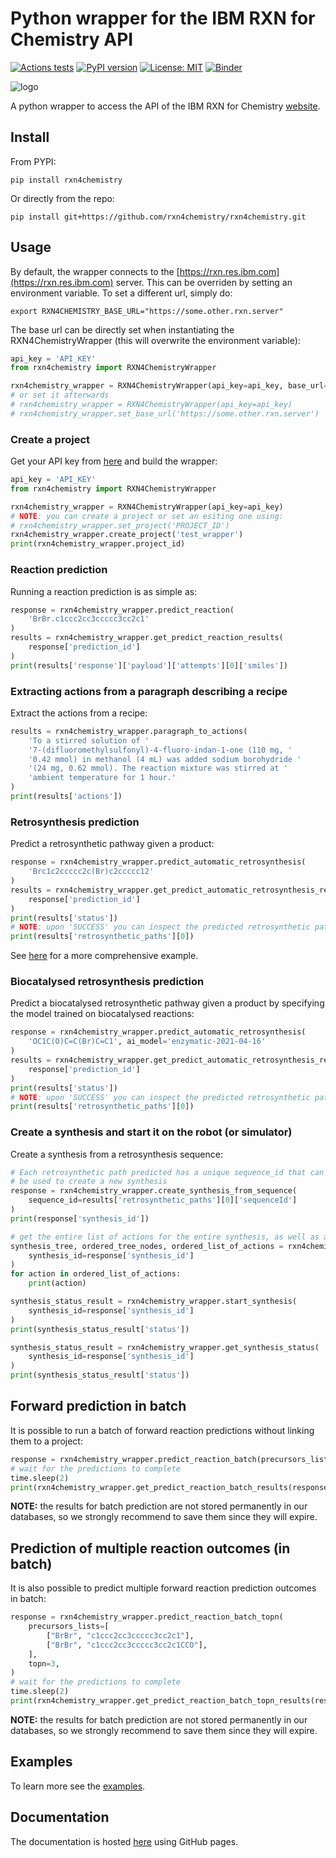 # Python wrapper for the IBM RXN for Chemistry API

[![Actions tests](https://github.com/rxn4chemistry/rxn4chemistry/actions/workflows/ci.yml/badge.svg)](https://github.com/rxn4chemistry/rxn4chemistry/actions)
[![PyPI version](https://badge.fury.io/py/RXN4Chemistry.svg)](https://badge.fury.io/py/RXN4Chemistry)
[![License: MIT](https://img.shields.io/badge/License-MIT-yellow.svg)](https://opensource.org/licenses/MIT)
[![Binder](https://mybinder.org/badge_logo.svg)](https://mybinder.org/v2/gh/rxn4chemistry/rxn4chemistry/main)

![logo](./docs_source/_static/logo.jpg)

A python wrapper to access the API of the IBM RXN for Chemistry [website](https://rxn.res.ibm.com/rxn/).

## Install

From PYPI:

```console
pip install rxn4chemistry
```

Or directly from the repo:

```console
pip install git+https://github.com/rxn4chemistry/rxn4chemistry.git
```

## Usage

By default, the wrapper connects to the [https://rxn.res.ibm.com](https://rxn.res.ibm.com) server. This can be overriden by setting an environment variable.
To set a different url, simply do:

```console
export RXN4CHEMISTRY_BASE_URL="https://some.other.rxn.server"
```

The base url can be directly set when instantiating the RXN4ChemistryWrapper (this will overwrite the environment variable):

```python
api_key = 'API_KEY'
from rxn4chemistry import RXN4ChemistryWrapper

rxn4chemistry_wrapper = RXN4ChemistryWrapper(api_key=api_key, base_url='https://some.other.rxn.server')
# or set it afterwards
# rxn4chemistry_wrapper = RXN4ChemistryWrapper(api_key=api_key)
# rxn4chemistry_wrapper.set_base_url('https://some.other.rxn.server')
```

### Create a project

Get your API key from [here](https://rxn.res.ibm.com/rxn/user/profile) and build the wrapper:

```python
api_key = 'API_KEY'
from rxn4chemistry import RXN4ChemistryWrapper

rxn4chemistry_wrapper = RXN4ChemistryWrapper(api_key=api_key)
# NOTE: you can create a project or set an esiting one using:
# rxn4chemistry_wrapper.set_project('PROJECT_ID')
rxn4chemistry_wrapper.create_project('test_wrapper')
print(rxn4chemistry_wrapper.project_id)
```

### Reaction prediction

Running a reaction prediction is as simple as:

```python
response = rxn4chemistry_wrapper.predict_reaction(
    'BrBr.c1ccc2cc3ccccc3cc2c1'
)
results = rxn4chemistry_wrapper.get_predict_reaction_results(
    response['prediction_id']
)
print(results['response']['payload']['attempts'][0]['smiles'])
```

### Extracting actions from a paragraph describing a recipe

Extract the actions from a recipe:

```python
results = rxn4chemistry_wrapper.paragraph_to_actions(
    'To a stirred solution of '
    '7-(difluoromethylsulfonyl)-4-fluoro-indan-1-one (110 mg, '
    '0.42 mmol) in methanol (4 mL) was added sodium borohydride '
    '(24 mg, 0.62 mmol). The reaction mixture was stirred at '
    'ambient temperature for 1 hour.'
)
print(results['actions'])
```

### Retrosynthesis prediction

Predict a retrosynthetic pathway given a product:

```python
response = rxn4chemistry_wrapper.predict_automatic_retrosynthesis(
    'Brc1c2ccccc2c(Br)c2ccccc12'
)
results = rxn4chemistry_wrapper.get_predict_automatic_retrosynthesis_results(
    response['prediction_id']
)
print(results['status'])
# NOTE: upon 'SUCCESS' you can inspect the predicted retrosynthetic paths.
print(results['retrosynthetic_paths'][0])
```

See [here](./examples/diamond_light_source_covid19_candidates_retrosynthesis.ipynb) for a more comprehensive example.

### Biocatalysed retrosynthesis prediction

Predict a biocatalysed retrosynthetic pathway given a product by specifying the model trained on biocatalysed reactions:

```python
response = rxn4chemistry_wrapper.predict_automatic_retrosynthesis(
    'OC1C(O)C=C(Br)C=C1', ai_model='enzymatic-2021-04-16'
)
results = rxn4chemistry_wrapper.get_predict_automatic_retrosynthesis_results(
    response['prediction_id']
)
print(results['status'])
# NOTE: upon 'SUCCESS' you can inspect the predicted retrosynthetic paths.
print(results['retrosynthetic_paths'][0])
```

### Create a synthesis and start it on the robot (or simulator)

Create a synthesis from a retrosynthesis sequence:

```python
# Each retrosynthetic path predicted has a unique sequence_id that can
# be used to create a new synthesis
response = rxn4chemistry_wrapper.create_synthesis_from_sequence(
    sequence_id=results['retrosynthetic_paths'][0]['sequenceId']
)
print(response['synthesis_id'])

# get the entire list of actions for the entire synthesis, as well as a tree representation
synthesis_tree, ordered_tree_nodes, ordered_list_of_actions = rxn4chemistry_wrapper.get_synthesis_plan(
    synthesis_id=response['synthesis_id']
)
for action in ordered_list_of_actions:
    print(action)

synthesis_status_result = rxn4chemistry_wrapper.start_synthesis(
    synthesis_id=response['synthesis_id']
)
print(synthesis_status_result['status'])

synthesis_status_result = rxn4chemistry_wrapper.get_synthesis_status(
    synthesis_id=response['synthesis_id']
)
print(synthesis_status_result['status'])
```

## Forward prediction in batch

It is possible to run a batch of forward reaction predictions without linking them to a project:

```python
response = rxn4chemistry_wrapper.predict_reaction_batch(precursors_list=['BrBr.c1ccc2cc3ccccc3cc2c1', 'Cl.c1ccc2cc3ccccc3cc2c1']*5)
# wait for the predictions to complete
time.sleep(2)
print(rxn4chemistry_wrapper.get_predict_reaction_batch_results(response["task_id"]))
```

**NOTE:** the results for batch prediction are not stored permanently in our databases, so we strongly recommend to save them since they will expire.

## Prediction of multiple reaction outcomes (in batch)

It is also possible to predict multiple forward reaction prediction outcomes in batch:

```python
response = rxn4chemistry_wrapper.predict_reaction_batch_topn(
    precursors_lists=[
        ["BrBr", "c1ccc2cc3ccccc3cc2c1"],
        ["BrBr", "c1ccc2cc3ccccc3cc2c1CCO"],
    ],
    topn=3,
)
# wait for the predictions to complete
time.sleep(2)
print(rxn4chemistry_wrapper.get_predict_reaction_batch_topn_results(response["task_id"]))
```

**NOTE:** the results for batch prediction are not stored permanently in our databases, so we strongly recommend to save them since they will expire.

## Examples

To learn more see the [examples](./examples).

## Documentation

The documentation is hosted [here](https://rxn4chemistry.github.io/rxn4chemistry/) using GitHub pages.
